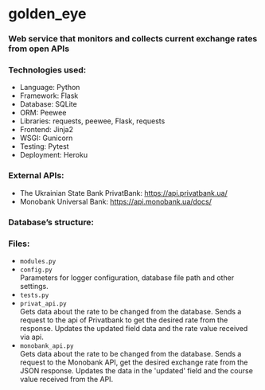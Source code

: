 # golden_eye

### Web service that monitors and collects current exchange rates from open APIs

### Technologies used:

- Language: Python
- Framework: Flask
- Database: SQLite
- ORM: Peewee
- Libraries: requests, peewee, Flask, requests
- Frontend: Jinja2
- WSGI: Gunicorn
- Testing: Pytest
- Deployment: Heroku


### External APIs:

- The Ukrainian State Bank PrivatBank: <a href="https://api.privatbank.ua/" target="_blank">https://api.privatbank.ua/</a>
- Monobank Universal Bank: <a href="https://api.monobank.ua/docs/" target="_blank">https://api.monobank.ua/docs/</a>

### Database’s structure:


### Files:

- `modules.py`
- `config.py` </br>
Parameters for logger configuration, database file path and other settings.
- `tests.py`
- `privat_api.py` </br>
Gets data about the rate to be changed from the database. Sends a request to the api of Privatbank to get the desired rate from the response. Updates the updated field data and the rate value received via api.
- `monobank_api.py` </br>
Gets data about the rate to be changed from the database. Sends a request to the Monobank API, get the desired exchange rate from the JSON response. Updates the data in the 'updated' field and the course value received from the API.

